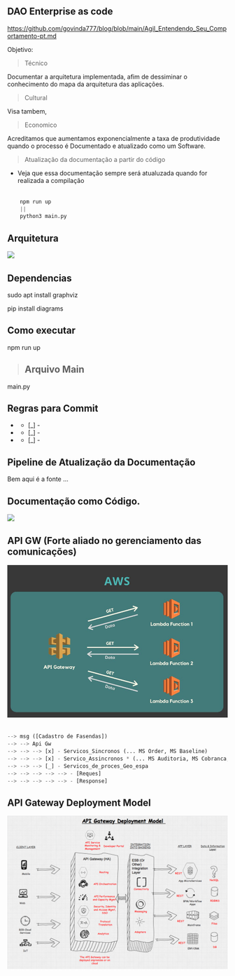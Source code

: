 ## DAO Enterprise as code

https://github.com/govinda777/blog/blob/main/Agil_Entendendo_Seu_Comportamento-pt.md

Objetivo: 

> Técnico

Documentar a arquitetura implementada, afim de dessiminar o conhecimento do mapa da arquitetura das aplicações.

> Cultural

Visa tambem, 

> Economico

Acreditamos que aumentamos exponencialmente a taxa de produtividade quando o processo é Documentado e atualizado como um Software.

> Atualização da documentação a partir do código

* Veja que essa documentação sempre será atualuzada quando for realizada a compilação

```python

    npm run up
    ||
    python3 main.py

```
## Arquitetura

![](./main.png)


## Dependencias

sudo apt install graphviz

pip install diagrams

## Como executar

npm run up

> ## Arquivo Main

 main.py

## Regras para Commit

* - [_] - 
* - [_] - 
* - [_] -

## Pipeline de Atualização da Documentação

Bem aqui é a fonte ...

## Documentação como Código.

![](./diagram.png)

## API GW (Forte aliado no gerenciamento das comunicações)

![](./img/api-gw-diagram.jpeg)

```python

--> msg ([Cadastro de Fasendas])
--> --> Api Gw 
--> --> --> [x] - Servicos_Sincronos (... MS Order, MS Baseline)
--> --> --> [x] - Servico_Assincronos * (... MS Auditoria, MS Cobranca, MS * Reports)
--> --> --> [_] - Servicos_de_proces_Geo_espa
--> --> --> --> --> - [Reques]
--> --> --> --> --> - [Response]
```

## API Gateway Deployment Model

![](./img/api-gw-deployment-model.png)